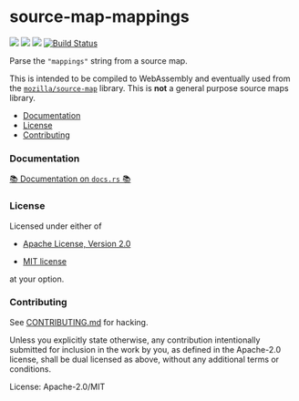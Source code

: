 # source-map-mappings

[![](https://docs.rs/source-map-mappings/badge.svg)](https://docs.rs/source-map-mappings/) [![](https://img.shields.io/crates/v/source-map-mappings.svg)](https://crates.io/crates/source-map-mappings) [![](https://img.shields.io/crates/d/source-map-mappings.png)](https://crates.io/crates/source-map-mappings) [![Build Status](https://travis-ci.org/fitzgen/source-map-mappings.png?branch=master)](https://travis-ci.org/fitzgen/source-map-mappings)

Parse the `"mappings"` string from a source map.

This is intended to be compiled to WebAssembly and eventually used from the
[`mozilla/source-map`][source-map] library. This is **not** a general purpose
source maps library.

[source-map]: https://github.com/mozilla/source-map

* [Documentation](#documentation)
* [License](#license)
* [Contributing](#contributing)

### Documentation

[📚 Documentation on `docs.rs` 📚][docs]

[docs]: https://docs.rs/source-map-mappings

### License

Licensed under either of

 * [Apache License, Version 2.0](http://www.apache.org/licenses/LICENSE-2.0)

 * [MIT license](http://opensource.org/licenses/MIT)

at your option.

### Contributing

See
[CONTRIBUTING.md](https://github.com/fitzgen/source-map-mappings/blob/master/CONTRIBUTING.md)
for hacking.

Unless you explicitly state otherwise, any contribution intentionally submitted
for inclusion in the work by you, as defined in the Apache-2.0 license, shall be
dual licensed as above, without any additional terms or conditions.


License: Apache-2.0/MIT

